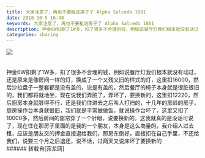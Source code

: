 ```yaml
---
title: 大家注意了，再也不要租这房子了 Alpha Salcedo 1801
date: 2018-10-5 16:48
keywords: 大家注意了，再也不要租这房子了 Alpha Salcedo 1801
description: 押金6W扣剩了1W多，扣了很多不合理的钱，例如说餐厅灯我们根本就没有动过，还是原来是像房间一样的灯，换成了一个又残又旧的样式的灯，这里扣16000，然后沙拉盘子一整套都是没有盖的，说是有盖的，然后餐厅的椅子本身就是很脏很旧的，我们都将就地坐，现在说我们弄脏了，弄坏了，要换新的，这里扣12220，然后厨房本身就脏得不行，还是我们住进去之后叫人打扫的，十几年的房龄的房子，厨房操作台本身就很旧，我们就是平常做做饭，就说操作台坏了，这里又扣了10000多，然后房间的窗帘穿了一个针眼，说要换新的，这我就真的是没话可说了，现在住在那房子里面的是我的一个朋友，本身是这么商量的，我介绍人过去租，应该是朋友交的押金直接退给我们，那房东倒好，直接扣在自己手里，不还给我们，说要三个月之后退还，说不话，过两天又说床坏了要换新的
categories: sharing
---
```

<td class="t_f" id="postmessage_1957191">


<img aid="957530" data-cf-modified-71932bb2ba960894a5162e31-="" file="data/attachment/forum/201810/05/163954jjphxrkodjxr9dj1.jpg.thumb.jpg" id="aimg_957530" inpost="1" onclick="" onmouseover="" src="http://www.flw.ph/data/attachment/forum/201810/05/163954jjphxrkodjxr9dj1.jpg" style="cursor:pointer" zoomfile="data/attachment/forum/201810/05/163954jjphxrkodjxr9dj1.jpg"/>


<br/>
<br/>
<br/>
押金6W扣剩了1W多，扣了很多不合理的钱，例如说餐厅灯我们根本就没有动过，还是原来是像房间一样的灯，换成了一个又残又旧的样式的灯，这里扣16000，然后沙拉盘子一整套都是没有盖的，说是有盖的，然后餐厅的椅子本身就是很脏很旧的，我们都将就地坐，现在说我们弄脏了，弄坏了，要换新的，这里扣12220，然后厨房本身就脏得不行，还是我们住进去之后叫人打扫的，十几年的房龄的房子，厨房操作台本身就很旧，我们就是平常做做饭，就说操作台坏了，这里又扣了10000多，然后房间的窗帘穿了一个针眼，说要换新的，这我就真的是没话可说了，现在住在那房子里面的是我的一个朋友，本身是这么商量的，我介绍人过去租，应该是朋友交的押金直接退给我们，那房东倒好，直接扣在自己手里，不还给我们，说要三个月之后退还，说不话，过两天又说床坏了要换新的<br/>
</td>
###### 转载自[菲龙网]